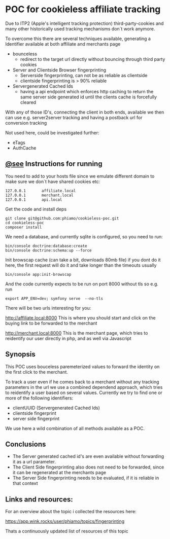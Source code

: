 POC for cookieless affiliate tracking
=====

Due to ITP2 (Apple's intelligent tracking protection) third-party-cookies and
many other historically used tracking mechanisms don`t work anymore.

To overcome this there are several techniques available, generating a Identifier available at both affiliate and merchants page

- bounceless
  - redirect to the target url directly without bouncing through third party cookies
- Server and Clientside Browser fingerprinting
  - Serverside fingerprinting, can not be as reliable as clientside
  - clientside fingerprinting is > 90% reliable 
- Servergenerated Cached Ids
  - having a api endpoint which enforces http caching to return the same server side generated id until the clients cache is forcefully cleared
  
With any of those ID's, connecting the client in both ends, available we then can use e.g.
server2server tracking and having a postback url for conversion tracking
 
Not used here, could be investigated further:
- eTags
- AuthCache

[@see](#links_and_resources) 
Instructions for running
-----
You need to add to your hosts file since we emulate different domain to make sure we don`t have shared cookies etc:
```
127.0.0.1       affiliate.local
127.0.0.1       merchant.local
127.0.0.1       api.local
```
Get the code and install deps
```
git clone git@github.com:phiamo/cookieless-poc.git
cd cookieless-poc
composer install
```
We need a database, and currently sqlite is configured, so you need to run:
```
bin/console doctrine:database:create
bin/console doctrine:schema:up --force
```

Init browscap cache (can take a bit, downloads 80mb file) if you dont do it here, the first request will do it and take longer than the timeouts usually
```
bin/console app:init-browscap
```

And the code currently expects to be run on port 8000 without tls so e.g. run
```
export APP_ENV=dev; symfony serve  --no-tls
```

There will be two urls interesting for you:

http://affiliate.local:8000
This is where you should start and click on the buying link to be forwarded to the merchant

http://merchant.local:8000
This is the merchant page, which tries to reidentify our user directly in php, and as well via Javascript

Synopsis
-----
This POC uses bouceless paremeterized values to forward the identity on the first click to the merchant.

To track a user even if he comes back to a merchant without any tracking parameters in the url
we use a combined dependend approach, which tries to reidentify a user based on several values.
Currently we try to find one or more of the following identifiers:
 
- clientUUID (Servergenerated Cached Ids)
- clientside fingerprint
- server side fingerprint

We use here a wild combination of all methods available as a POC.

Conclusions
-----
- The Server generated cached id's are even available without forwarding it as a url parameter.
- The Client Side fingerprinting also does not need to be forwarded, since it can be regenerated at the merchants page
- The Server Side fingerprinting needs to be evaluated, if it is reliable in that context


<a name="links_and_resources"></a>Links and resources:
-----
For an overview about the topic i collected the resources here:

https://app.wink.rocks/user/phiamo/topics/fingerprinting 

Thats a continuously updated list of resources of this topic
